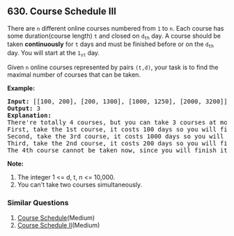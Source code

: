 ## 630. Course Schedule III

<p>
There are <code>n</code> different online courses numbered from <code>1</code> to <code>n</code>. Each course has some duration(course length)  <code>t</code> and closed on <code>d<sub>th</sub></code> day. A course should be taken <b>continuously</b> for <code>t</code> days and must be finished before or on the <code>d<sub>th</sub></code> day. You will start at the <code>1<sub>st</sub></code> day.
</p>

<p>
Given <code>n</code> online courses represented by pairs <code>(t,d)</code>, your task is to find the maximal number of courses that can be taken.
</p>


<p><b>Example:</b><br />
<pre>
<b>Input:</b> [[100, 200], [200, 1300], [1000, 1250], [2000, 3200]]
<b>Output:</b> 3
<b>Explanation:</b> 
There're totally 4 courses, but you can take 3 courses at most:
First, take the 1st course, it costs 100 days so you will finish it on the 100th day, and ready to take the next course on the 101st day.
Second, take the 3rd course, it costs 1000 days so you will finish it on the 1100th day, and ready to take the next course on the 1101st day. 
Third, take the 2nd course, it costs 200 days so you will finish it on the 1300th day. 
The 4th course cannot be taken now, since you will finish it on the 3300th day, which exceeds the closed date.
</pre>
</p>


<p><b>Note:</b><br>
<ol>
<li>The integer 1 <= d, t, n <= 10,000. </li>
<li>You can't take two courses simultaneously.</li>
</ol>
</p>

### Similar Questions
  1. [Course Schedule](https://github.com/openset/leetcode/tree/master/solution/course-schedule)(Medium)
  1. [Course Schedule II](https://github.com/openset/leetcode/tree/master/solution/course-schedule-ii)(Medium)
